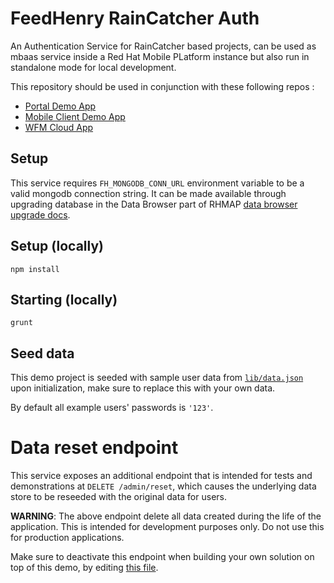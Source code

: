 # FeedHenry RainCatcher Auth

An Authentication Service for RainCatcher based projects, can be used as mbaas service inside a Red Hat Mobile PLatform instance but also run in standalone mode for local development.

This repository should be used in conjunction with these following repos :

- [Portal Demo App](https://github.com/feedhenry-raincatcher/raincatcher-demo-portal)
- [Mobile Client Demo App](https://github.com/feedhenry-raincatcher/raincatcher-demo-mobile)
- [WFM Cloud App](https://github.com/feedhenry-raincatcher/raincatcher-demo-cloud)


## Setup 
  This service requires `FH_MONGODB_CONN_URL` environment variable to be a valid mongodb connection string.
  It can be made available through upgrading database in the Data Browser part of RHMAP [data browser upgrade docs](https://access.redhat.com/documentation/en/red-hat-mobile-application-platform-hosted/3/single/server-side-developer-guide/#upgrading-the-database).

## Setup (locally)

`npm install`

## Starting (locally)

`grunt`

## Seed data

This demo project is seeded with sample user data from [`lib/data.json`](./lib/data.json) upon initialization, make sure to replace this with your own data.

By default all example users' passwords is `'123'`.

# Data reset endpoint
This service exposes an additional endpoint that is intended for tests and demonstrations at `DELETE /admin/reset`, which causes the underlying data store to be reseeded with the original data for users.

**WARNING**: The above endpoint delete all data created during the life of the application. This is intended for development purposes only. Do not use this for production applications.

Make sure to deactivate this endpoint when building your own solution on top of this demo, by editing [this file](./lib/routes/admin/index.js).